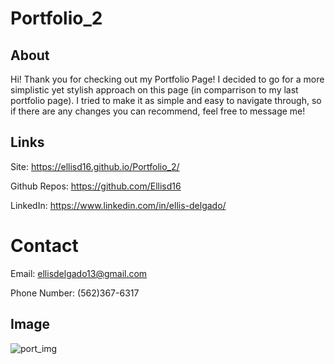 # Portfolio_2

## About

Hi! Thank you for checking out my Portfolio Page! I decided to go for a more simplistic yet stylish approach on this page (in comparrison to my last portfolio page). I tried to make it as simple and easy to navigate through, so if there are any changes you can recommend, feel free to message me!

## Links

Site: https://ellisd16.github.io/Portfolio_2/

Github Repos: https://github.com/Ellisd16

LinkedIn: https://www.linkedin.com/in/ellis-delgado/

# Contact

Email: ellisdelgado13@gmail.com

Phone Number: (562)367-6317

## Image

![port_img](https://user-images.githubusercontent.com/70980600/108011117-414c0280-6fbb-11eb-985c-0067d9d45906.png)
